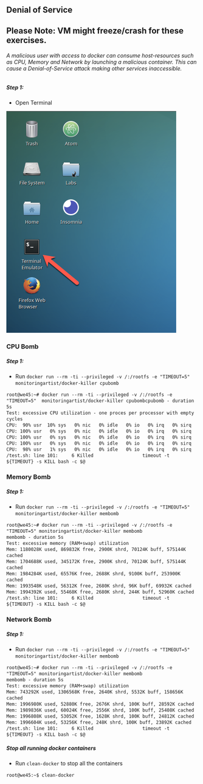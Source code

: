 ## Denial of Service

## Please Note: VM might freeze/crash for these exercises.

###### A malicious user with access to docker can consume host-resources such as CPU, Memory and Network by launching a malicious container. This can cause a Denial-of-Service attack making other services inaccessible.

##### Step 1:

* Open Terminal

![](img/Open-Terminal.png)


### CPU Bomb

##### Step 1:

*  Run `docker run --rm -ti --privileged -v /:/rootfs -e "TIMEOUT=5"  monitoringartist/docker-killer cpubomb`

```commandline
root@we45:~# docker run --rm -ti --privileged -v /:/rootfs -e "TIMEOUT=5"  monitoringartist/docker-killer cpubombcpubomb - duration 5s
Test: excessive CPU utilization - one proces per processor with empty cycles
CPU:  90% usr  10% sys   0% nic   0% idle   0% io   0% irq   0% sirq
CPU: 100% usr   0% sys   0% nic   0% idle   0% io   0% irq   0% sirq
CPU: 100% usr   0% sys   0% nic   0% idle   0% io   0% irq   0% sirq
CPU: 100% usr   0% sys   0% nic   0% idle   0% io   0% irq   0% sirq
CPU:  98% usr   1% sys   0% nic   0% idle   0% io   0% irq   0% sirq
/test.sh: line 101:     6 Killed                  timeout -t ${TIMEOUT} -s KILL bash -c $@    
```


### Memory Bomb

##### Step 1:

* Run `docker run --rm -ti --privileged -v /:/rootfs -e "TIMEOUT=5" monitoringartist/docker-killer membomb`

```commandline
root@we45:~# docker run --rm -ti --privileged -v /:/rootfs -e "TIMEOUT=5" monitoringartist/docker-killer membomb
membomb - duration 5s
Test: excessive memory (RAM+swap) utilization
Mem: 1180028K used, 869832K free, 2900K shrd, 70124K buff, 575144K cached
Mem: 1704688K used, 345172K free, 2900K shrd, 70124K buff, 575144K cached
Mem: 1984284K used, 65576K free, 2688K shrd, 9100K buff, 253900K cached
Mem: 1993548K used, 56312K free, 2680K shrd, 96K buff, 69932K cached
Mem: 1994392K used, 55468K free, 2680K shrd, 244K buff, 52960K cached
/test.sh: line 101:     6 Killed                  timeout -t ${TIMEOUT} -s KILL bash -c $@
```   

### Network Bomb

##### Step 1:

* Run `docker run --rm -ti --privileged -v /:/rootfs -e "TIMEOUT=5" monitoringartist/docker-killer membomb`

```commandline
root@we45:~# docker run --rm -ti --privileged -v /:/rootfs -e "TIMEOUT=5" monitoringartist/docker-killer membomb
membomb - duration 5s
Test: excessive memory (RAM+swap) utilization
Mem: 743292K used, 1306568K free, 2640K shrd, 5532K buff, 158656K cached
Mem: 1996980K used, 52880K free, 2676K shrd, 100K buff, 28592K cached
Mem: 1989836K used, 60024K free, 2556K shrd, 100K buff, 25408K cached
Mem: 1996808K used, 53052K free, 1628K shrd, 100K buff, 24812K cached
Mem: 1996604K used, 53256K free, 248K shrd, 100K buff, 23892K cached
/test.sh: line 101:     6 Killed                  timeout -t ${TIMEOUT} -s KILL bash -c $@
```


##### Stop all running docker containers

* Run `clean-docker` to stop all the containers

```commandline
root@we45:~$ clean-docker
```